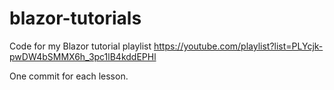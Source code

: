 # blazor-tutorials

Code for my Blazor tutorial playlist https://youtube.com/playlist?list=PLYcjk-pwDW4bSMMX6h_3pc1lB4kddEPHl

One commit for each lesson.
